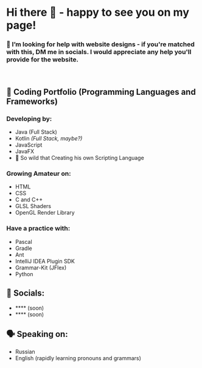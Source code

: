# Hi there 👋 - happy to see you on my page!
  
### 🥺 I’m looking for **help** with **website designs** - if you're matched with this, DM me in **socials**. I would appreciate any help you'll provide for the website.
<br>

## 🔨 Coding Portfolio (Programming Languages and Frameworks)
### Developing by:
- Java (Full Stack)
- Kotlin *(Full Stack, maybe?)*
- JavaScript
- JavaFX
- 🐗 So wild that Creating his own Scripting Language

### Growing Amateur on:
- HTML
- CSS
- C and C++
- GLSL Shaders
- OpenGL Render Library

### Have a practice with:
- Pascal
- Gradle
- Ant
- IntelliJ IDEA Plugin SDK
- Grammar-Kit (JFlex)
- Python


## 🤴 Socials:
- \*\*\*\* (soon)
- \*\*\*\* (soon)

## 🗣 Speaking on:
- Russian
- English (rapidly learning pronouns and grammars)
